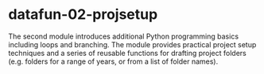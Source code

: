 # datafun-02-projsetup
The second module introduces additional Python programming basics including loops and branching. The module provides practical project setup techniques and a series of reusable functions for drafting project folders (e.g. folders for a range of years, or from a list of folder names).
